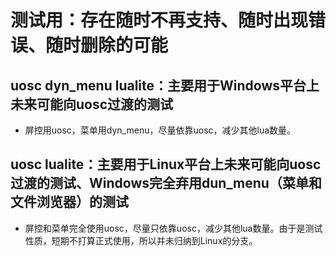 # 测试用：存在随时不再支持、随时出现错误、随时删除的可能

## uosc dyn_menu lualite：主要用于Windows平台上未来可能向uosc过渡的测试
* 屏控用uosc，菜单用dyn_menu，尽量依靠uosc，减少其他lua数量。

## uosc lualite：主要用于Linux平台上未来可能向uosc过渡的测试、Windows完全弃用dun_menu（菜单和文件浏览器）的测试
* 屏控和菜单完全使用uosc，尽量只依靠uosc，减少其他lua数量。由于是测试性质，短期不打算正式使用，所以并未归纳到Linux的分支。
